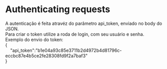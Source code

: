 # Authenticating requests

<aside>A autenticação é feita atravéz do parâmetro api_token, enviado no body do JSON. <br>
Para criar o token utilize a roda de login, com seu usuário e senha. <br>
Exemplo do envio do token: <br>
{ <br>
&nbsp;&nbsp;&nbsp;&nbsp;"api_token":"b1e04a93c85e3711b2d4972b4d81796c-eccbc87e4b5ce2fe28308fd9f2a7baf3" <br>
}
</aside>
